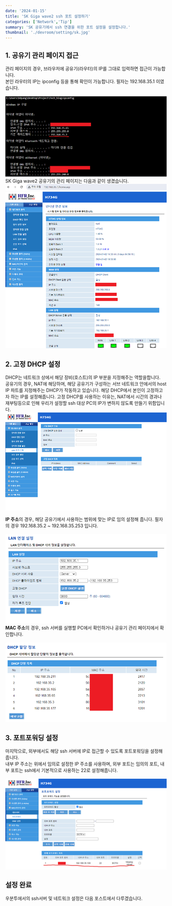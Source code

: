 ```yaml
---
date: '2024-01-15'
title: 'SK Giga wave2 ssh 포트 설정하기'
categories: ['Network','Tip']
summary: 'SK 공유기에서 ssh 연결을 위한 포트 설정을 설정합니다.'
thumbnail: './devroom/setting/sk.jpg'
---
```

## 1. 공유기 관리 페이지 접근
관리 페이지의 경우, 브라우저에 공유기(라우터)의 IP를 그대로 입력하면 접근이 가능합니다.  
본인 라우터의 IP는 ipconfig 등을 통해 확인이 가능합니다. 필자는 192.168.35.1 이였습니다.  
\
![1](./devroom/setting/c1.png)  
SK Giga wave2 공유기의 관리 페이지는 다음과 같이 생겼습니다.
\
![2](./devroom/setting/cap2.png)  

## 2. 고정 DHCP 설정
DHCP는 네트워크 상에서 해당 장비(호스트)의 IP 부분을 지정해주는 역할을합니다.  
공유기의 경우, NAT에 해당하며, 해당 공유기가 구성하는 서브 네트워크 안에서의 host IP 파트를 지정해주는 DHCP가 작동하고 있습니다. 해당 DHCP에서 본인이 고정하고자 하는 IP를 설정해줍니다. 고정 DHCP를 사용하는 이유는, NAT에서 시간의 경과나 재부팅등으로 인해 우리가 설정할 ssh 대상 PC의 IP가 변하지 않도록 만들기 위함입니다. 
\
![3](./devroom/setting/cap3.png)  

**IP 주소**의 경우, 해당 공유기에서 사용하는 범위에 맞는 IP로 임의 설정해 줍니다. 필자의 경우 192.168.35.2 ~ 192.168.35.253 입니다.  
\
![4](./devroom/setting/cap8.png)  
**MAC 주소**의 경우, ssh 서버를 실행할 PC에서 확인하거나 공유기 관리 페이지에서 확인합니다.  
\
![5](./devroom/setting/cap7.png)  

## 3. 포트포워딩 설정
마지막으로, 외부에서도 해당 ssh 서버에 IP로 접근할 수 있도록 포트포워딩을 설정해 줍니다.  
내부 IP 주소는 위에서 임의로 설정한 IP 주소를 사용하며, 외부 포트는 임의의 포트, 내부 포트는 ssh에서 기본적으로 사용하는 22로 설정해줍니다.  
\
![3](./devroom/setting/cap9.png)  

## 설정 완료

우분투에서의 ssh서버 및 네트워크 설정은 다음 포스트에서 다루겠습니다.

